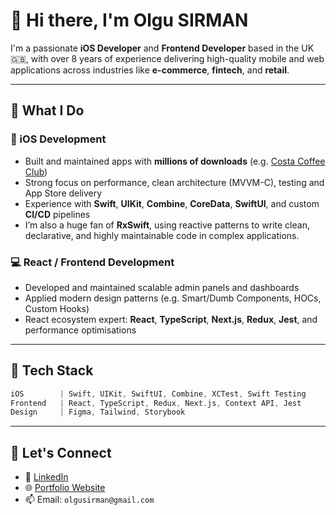 # 👋 Hi there, I'm Olgu SIRMAN

I'm a passionate **iOS Developer** and **Frontend Developer** based in the UK 🇬🇧, with over 8 years of experience delivering high-quality mobile and web applications across industries like **e-commerce**, **fintech**, and **retail**.

---

## 🚀 What I Do

### 📱 iOS Development
- Built and maintained apps with **millions of downloads** (e.g. [Costa Coffee Club](https://apps.apple.com/gb/app/costa-coffee-club/id578627826))
- Strong focus on performance, clean architecture (MVVM-C), testing and App Store delivery
- Experience with **Swift**, **UIKit**, **Combine**, **CoreData**, **SwiftUI**, and custom **CI/CD** pipelines
- I’m also a huge fan of **RxSwift**, using reactive patterns to write clean, declarative, and highly maintainable code in complex applications.

### 💻 React / Frontend Development
- Developed and maintained scalable admin panels and dashboards
- Applied modern design patterns (e.g. Smart/Dumb Components, HOCs, Custom Hooks)
- React ecosystem expert: **React**, **TypeScript**, **Next.js**, **Redux**, **Jest**, and performance optimisations

---

## 🧰 Tech Stack
```swift
iOS        | Swift, UIKit, SwiftUI, Combine, XCTest, Swift Testing
Frontend   | React, TypeScript, Redux, Next.js, Context API, Jest
Design     | Figma, Tailwind, Storybook
```

---

## 💬 Let's Connect

- 💼 [LinkedIn](https://www.linkedin.com/in/olgusirman)
- 🌐 [Portfolio Website](https://v0-ios-portfolio-website-olgusirman-4502s-projects.vercel.app)
- 📫 Email: `olgusirman@gmail.com`
